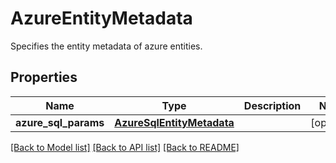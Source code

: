 # AzureEntityMetadata

Specifies the entity metadata of azure entities.

## Properties
Name | Type | Description | Notes
------------ | ------------- | ------------- | -------------
**azure_sql_params** | [**AzureSqlEntityMetadata**](AzureSqlEntityMetadata.md) |  | [optional] 

[[Back to Model list]](../README.md#documentation-for-models) [[Back to API list]](../README.md#documentation-for-api-endpoints) [[Back to README]](../README.md)


